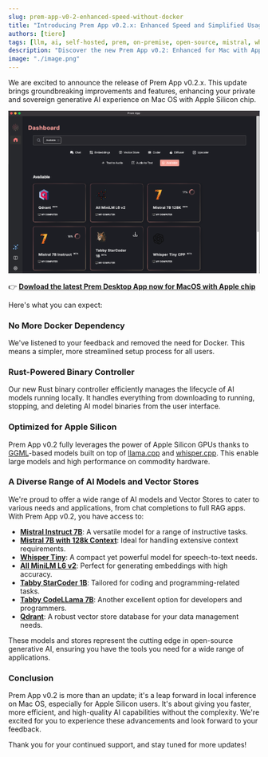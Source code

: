 ```yaml
---
slug: prem-app-v0-2-enhanced-speed-without-docker
title: "Introducing Prem App v0.2.x: Enhanced Speed and Simplified Usage Without Docker"
authors: [tiero]
tags: [llm, ai, self-hosted, prem, on-premise, open-source, mistral, whisper, tabby]
description: "Discover the new Prem App v0.2: Enhanced for Mac with Apple Silicon. Experience faster AI inference without Docker. Now featuring models like Mistral Instruct 7B, Whisper Tiny, MiniLM L6 v2, and more. Ideal for developers and AI enthusiasts seeking advanced AI capabilities on Mac OS. Upgrade your AI tools with Prem App's latest version"
image: "./image.png"
---
```

<!--truncate-->

<head>
  <meta name="twitter:image" content="./image.png"/>
</head>

We are excited to announce the release of Prem App v0.2.x. This update brings groundbreaking improvements and features, enhancing your private and sovereign generative AI experience on Mac OS with Apple Silicon chip.

![Prem Desktop App with model gallery](./image.png)

👉 **[Dowload the latest Prem Desktop App now for MacOS with Apple chip](https://install-app.prem.ninja/latest-release)**

Here's what you can expect:

### No More Docker Dependency
We've listened to your feedback and removed the need for Docker. This means a simpler, more streamlined setup process for all users.

### Rust-Powered Binary Controller
Our new Rust binary controller efficiently manages the lifecycle of AI models running locally. It handles everything from downloading to running, stopping, and deleting AI model binaries from the user interface.

### Optimized for Apple Silicon
Prem App v0.2 fully leverages the power of Apple Silicon GPUs thanks to [GGML](https://ggml.ai)-based models built on top of [llama.cpp](https://github.com/ggerganov/llama.cpp) and [whisper.cpp](https://github.com/ggerganov/whisper.cpp). 
This enable large models and high performance on commodity hardware.

### A Diverse Range of AI Models and Vector Stores
We're proud to offer a wide range of AI models and Vector Stores to cater to various needs and applications, from chat completions to full RAG apps. With Prem App v0.2, you have access to:

- [**Mistral Instruct 7B**](https://registry.premai.io/detail.html?service=mistral-7b-instruct): A versatile model for a range of instructive tasks.
- [**Mistral 7B with 128k Context**](https://registry.premai.io/detail.html?service=mistral-7b-128k): Ideal for handling extensive context requirements.
- [**Whisper Tiny**](https://registry.premai.io/detail.html?service=whisper-tiny-cpp): A compact yet powerful model for speech-to-text needs.
- [**All MiniLM L6 v2**](https://registry.premai.io/detail.html?service=all-minilm-l6-v2): Perfect for generating embeddings with high accuracy.
- [**Tabby StarCoder 1B**](https://registry.premai.io/detail.html?service=tabby-starcoder-1b): Tailored for coding and programming-related tasks.
- [**Tabby CodeLLama 7B**](https://registry.premai.io/detail.html?service=tabby-codellama-7B): Another excellent option for developers and programmers.
- [**Qdrant**](https://registry.premai.io/detail.html?service=qdrant): A robust vector store database for your data management needs.

These models and stores represent the cutting edge in open-source generative AI, ensuring you have the tools you need for a wide range of applications.


### Conclusion
Prem App v0.2 is more than an update; it's a leap forward in local inference on Mac OS, especially for Apple Silicon users. It's about giving you faster, more efficient, and high-quality AI capabilities without the complexity. We're excited for you to experience these advancements and look forward to your feedback.

Thank you for your continued support, and stay tuned for more updates!

